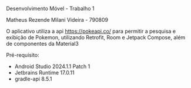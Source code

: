 Desenvolvimento Móvel - Trabalho 1

Matheus Rezende Milani Videira - 790809

O aplicativo utiliza a api https://pokeapi.co/ para permitir a pesquisa e exibição de Pokemon, utilizando Retrofit, Room e Jetpack Compose, além de componentes da Material3

Pré-requisito:
  * Android Studio 2024.1.1 Patch 1
  * Jetbrains Runtime 17.0.11
  * gradle-api 8.5.1

